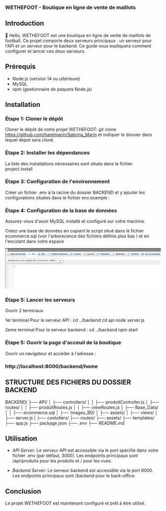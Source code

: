 ### WETHEFOOT - Boutique en ligne de vente de maillots

## Introduction
👋 Hello,
WETHEFOOT est une boutique en ligne de vente de maillots de football. Ce projet comporte deux serveurs principaux : un serveur pour l'API et un serveur pour le backend. Ce guide vous expliquera comment configurer et lancer ces deux serveurs.

## Prérequis

- Node.js (version 14 ou ultérieure)
- MySQL
- npm (gestionnaire de paquets Node.js)

## Installation

### Étape 1: Cloner le dépôt

Cloner le dépôt de notre projet WETHEFOOT:
git clone https://github.com/harelmarin/Sabrina_Marin
et indiquer le dossier dans lequel depot sera cloné.

### Étape 2: Installer les dépendances
La liste des installations nécessaires sont situés dans le fichier project.install


### Étape 3: Configuration de l'environnement

Créer un fichier .env à la racine du dossier BACKEND  et y ajouter les configurations situées dans le fichier env.example :



### Étape 4: Configuration de la base de données

Assurez-vous d'avoir MySQL installé et configuré sur votre machine.

Créez une base de données  en copiant le script situé dans le fichier ecommerce.sql (voir l'arborecence des fichiers définis plus bas ) et en l'excutant dans votre espace 

![alt text](image.png)
### Étape 5: Lancer les serveurs
Ouvrir 2 terminaux 

1er terminal Pour le serveur API :
cd ../backend
cd api
node server.js


2eme terminal Pour le serveur backend :
cd ../backend
npm start 

### Étape 5: Ouvrir la page d'acceuil de la boutique
Ouvrir un navigateur et accéder à l'adresse : 
### http://localhost:8000/backend/home


## STRUCTURE DES FICHIERS DU DOSSIER BACKEND
BACKEND/
├── API/
│   ├── controllers/
│   │   ├── produitController.js
│   ├── routes/
│   │   ├── produitRoutes.js
│   │   ├── viewRoutes.js
│   ├── Base_Data/
│   │   ├── ecommerce.sql
│   ├── Images_BD/
│   ├── assets/
│   ├── views/
│   ├── server.js
|
├── contollers/
├── routes/
├── assets/
├── templates/
├── app.js
├── package.json
├── .env
├── README.md


## Utilisation

- *API Server*: Le serveur API est accessible via le port spécifié dans votre fichier .env (par défaut, 3000). 
Les endpoints principaux sont /api/produits pour les produits et / pour les vues.

- *Backend Server*: Le serveur backend est accessible via le port 8000. Les endpoints principaux sont /backend pour le back-office.

## Conclusion

Le projet WETHEFOOT est maintenant configuré et prêt à être utilisé.
